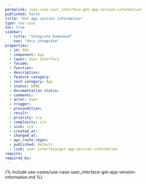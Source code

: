 ```yaml
---
permalink: /use-case-user_interface-get-app-version-information
published: false
title: "Get app version information"
type: use-case
toc: true
sidebar:
  - title: "Integrate Enmeshed"
    nav: "docs_integrate"
properties:
  - id: A01
  - component: App
  - layer: User Interface
  - facade:
  - function:
  - description:
  - feature category:
  - tech category: App
  - status: DONE
  - documentation status:
  - comments:
  - actor: User
  - trigger:
  - precondition:
  - result:
  - priority: n/a
  - complexity: n/a
  - size: n/a
  - created_at:
  - changed_at:
  - api_route_regex:
  - published: default
  - link: user interface/get-app-version-information
require:
required_by:
---
```


{% include use-cases/use-case-user_interface-get-app-version-information.md %}
